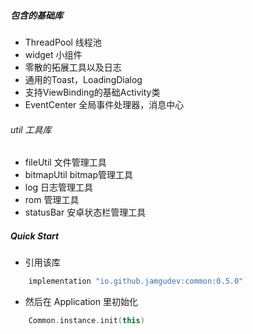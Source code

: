 
##### 包含的基础库
- ThreadPool 线程池
- widget 小组件
- 零散的拓展工具以及日志
- 通用的Toast，LoadingDialog
- 支持ViewBinding的基础Activity类
- EventCenter 全局事件处理器，消息中心
###### util 工具库
- fileUtil 文件管理工具
- bitmapUtil bitmap管理工具
- log 日志管理工具
- rom 管理工具
- statusBar 安卓状态栏管理工具

##### Quick Start
- 引用该库
```groovy
    implementation "io.github.jamgudev:common:0.5.0"
```
- 然后在 Application 里初始化
```kotlin
    Common.instance.init(this)
```